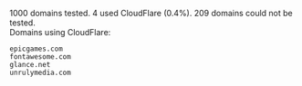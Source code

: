 1000 domains tested. 4 used CloudFlare (0.4%). 209 domains could not be tested.<br>
Domains using CloudFlare:
```
epicgames.com
fontawesome.com
glance.net
unrulymedia.com
```
	